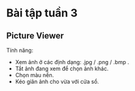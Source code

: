 # Bài tập tuần 3
## Picture Viewer
Tính năng:
- Xem ảnh ở các định dạng: .jpg / .png / .bmp  .
- Tắt ảnh đang xem để chọn ảnh khác.
- Chọn màu nền. 
- Kéo giãn ảnh cho vừa với cửa sổ.

